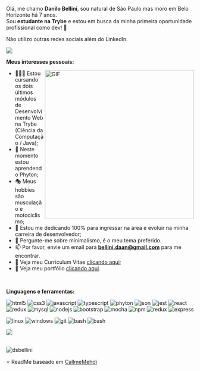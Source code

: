 Olá, me chamo **Danilo Bellini**, sou natural de São Paulo mas moro em Belo Horizonte há 7 anos.
<br />
Sou **estudante na Trybe** e estou em busca da minha primeira oportunidade profissional como dev! 🚀

<p>Não utilizo outras redes sociais além do LinkedIn.</p>

<a href="https://www.linkedin.com/in/danilobellini/" target="_blank">
  <img src="https://img.shields.io/badge/LinkedIn-0077B5?style=for-the-badge&logo=linkedin&logoColor=white">
</a>


**Meus interesses pessoais:**

  <img align="right" alt="GIF" src="https://media.giphy.com/media/zhYSVCirREeIZtONCI/giphy.gif" width="400px" />

- 👨🏽‍💻 Estou cursando os dois últimos módulos de Desenvolvimento Web na Trybe (Ciência da Computação / Java);
- 🌱 Neste momento estou aprendendo Phyton; 
- 🎭 Meus hobbies são musculação e motociclismo;
- 💼 Estou me dedicando 100% para ingressar na área e evoluir na minha carreira de desenvolvedor;
- 💬 Pergunte-me sobre minimalismo, é o meu tema preferido.
- 📫 Por favor, envie um email para **bellini.daan@gmail.com** para me encontrar.
- 📝 Veja meu Curriculum Vitae <a href="" target="_blank">clicando aqui</a>;
- 📓 Veja meu portfólio <a href="https://dsbellini.github.io/" target="_blank">clicando aqui</a>.

<br />

**Linguagens e ferramentas:**  

<p align="left">
  <img src="https://img.shields.io/badge/HTML5-E34F26?style=for-the-badge&logo=html5&logoColor=white" alt="html5"/> 
  <img src="https://img.shields.io/badge/CSS3-1572B6?style=for-the-badge&logo=css3&logoColor=white" alt="css3"/> 
  <img src="https://img.shields.io/badge/JavaScript-323330?style=for-the-badge&logo=javascript&logoColor=F7DF1E" alt="javascript"/> 
  <img src="https://img.shields.io/badge/TypeScript-007ACC?style=for-the-badge&logo=typescript&logoColor=white" alt="typescript"/> 
  <img src="https://img.shields.io/badge/Python-FFD43B?style=for-the-badge&logo=python&logoColor=blue" alt="phyton"/> 
  <img src="https://img.shields.io/badge/json-5E5C5C?style=for-the-badge&logo=json&logoColor=white" alt="json"/> 
  <img src="https://img.shields.io/badge/Jest-C21325?style=for-the-badge&logo=jest&logoColor=white" alt="jest" />
  <img src="https://img.shields.io/badge/React-20232A?style=for-the-badge&logo=react&logoColor=61DAFB" alt="react"/> 
  <img src="https://img.shields.io/badge/Redux-593D88?style=for-the-badge&logo=redux&logoColor=white" alt="redux"/> 
  <img src="https://img.shields.io/badge/MySQL-005C84?style=for-the-badge&logo=mysql&logoColor=white" alt="mysql"/>  
  <img src="https://img.shields.io/badge/Node%20js-339933?style=for-the-badge&logo=nodedotjs&logoColor=white" alt="nodejs"/> 
  <img src="https://img.shields.io/badge/Bootstrap-563D7C?style=for-the-badge&logo=bootstrap&logoColor=white" alt="bootstrap"/> 
  <img src="https://img.shields.io/badge/Mocha-8D6748?style=for-the-badge&logo=Mocha&logoColor=white" alt="mocha"/> 
  <img src="https://img.shields.io/badge/npm-CB3837?style=for-the-badge&logo=npm&logoColor=white" alt="npm"/>
  <img src="https://img.shields.io/badge/Redux-593D88?style=for-the-badge&logo=redux&logoColor=white" alt="redux"/> 
  <img src="https://img.shields.io/badge/Express%20js-000000?style=for-the-badge&logo=express&logoColor=white" alt="express"/> 
</p>

<p>
  <img src="https://img.shields.io/badge/Linux-FCC624?style=for-the-badge&logo=linux&logoColor=black" alt="linux" />
  <img src="https://img.shields.io/badge/Windows-0078D6?style=for-the-badge&logo=windows&logoColor=white" alt="windows" />
  <img src="https://img.shields.io/badge/GIT-E44C30?style=for-the-badge&logo=git&logoColor=white" alt="git"/> 
  <img src="https://img.shields.io/badge/GNU%20Bash-4EAA25?style=for-the-badge&logo=GNU%20Bash&logoColor=white" alt="bash"/> 
  <img src="https://img.shields.io/badge/VSCode-0078D4?style=for-the-badge&logo=visual%20studio%20code&logoColor=white" alt="bash"/> 
</p>


<picture>
  <source
    srcset="https://github-profile-summary-cards.vercel.app/api/cards/profile-details?username=dsbellini&theme=github_dark"
    media="(prefers-color-scheme: dark)"
  />
  <source
    srcset="https://github-profile-summary-cards.vercel.app/api/cards/profile-details?username=dsbellini&theme=github"
    media="(prefers-color-scheme: light), (prefers-color-scheme: no-preference)"
  />
  <img src="https://github-readme-stats.vercel.app/api?username=anuraghazra&show_icons=true" />
</picture>

<br />
<br />

<p align="left"> <img src="https://komarev.com/ghpvc/?username=dsbellini" alt="dsbellini" /> </p>

⭐️ ReadMe baseado em [CallmeMehdi](https://github.com/CallmeMehdi)

<!--
**dsbellini/dsbellini** is a ✨ _special_ ✨ repository because its `README.md` (this file) appears on your GitHub profile.

Here are some ideas to get you started:

- 🔭 I’m currently working on ...
- 🌱 I’m currently learning ...
- 👯 I’m looking to collaborate on ...
- 🤔 I’m looking for help with ...
- 💬 Ask me about ...
- 📫 How to reach me: ...
- 😄 Pronouns: ...
- ⚡ Fun fact: ...
-->
